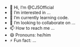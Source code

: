 - 👋 Hi, I’m @CJ5Official
- 👀 I’m interested in ...
- 🌱 I’m currently learning code.
- 💞️ I’m looking to collaborate on ...
- 📫 How to reach me ...
- 😄 Pronouns: he/him
- ⚡ Fun fact: ...

<!---
CJ5Official/CJ5Official is a ✨ special ✨ repository because its `README.md` (this file) appears on your GitHub profile.
You can click the Preview link to take a look at your changes.
--->
